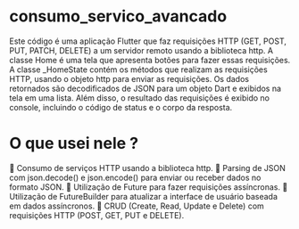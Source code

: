 # consumo_servico_avancado

Este código é uma aplicação Flutter que faz requisições HTTP (GET, POST, PUT, PATCH, DELETE) a um servidor remoto usando a biblioteca http. A classe Home é uma tela que apresenta botões para fazer essas requisições. A classe _HomeState contém os métodos que realizam as requisições HTTP, usando o objeto http para enviar as requisições. Os dados retornados são decodificados de JSON para um objeto Dart e exibidos na tela em uma lista. Além disso, o resultado das requisições é exibido no console, incluindo o código de status e o corpo da resposta.

# O que usei nele ?

 Consumo de serviços HTTP usando a biblioteca http.
 Parsing de JSON com json.decode() e json.encode() para enviar ou receber dados no formato JSON.
 Utilização de Future para fazer requisições assíncronas.
 Utilização de FutureBuilder para atualizar a interface de usuário baseada em dados assíncronos.
 CRUD (Create, Read, Update e Delete) com requisições HTTP (POST, GET, PUT e DELETE).
